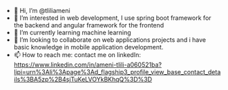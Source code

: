 - 👋 Hi, I’m @tliliameni
- 👀 I’m interested in web development, I use spring boot framework for the backend and angular framework for the frontend
- 🌱 I’m currently learning machine learning 
- 💞️ I’m looking to collaborate on web applications projects and i have basic knowledge in mobile application development.
- 📫 How to reach me: contact me on linkedIn: https://www.linkedin.com/in/ameni-tlili-a060521ba?lipi=urn%3Ali%3Apage%3Ad_flagship3_profile_view_base_contact_details%3BA5zp%2B4sjTuKeLVOYkBKhqQ%3D%3D

<!---
tliliameni/tliliameni is a ✨ special ✨ repository because its `README.md` (this file) appears on your GitHub profile.
You can click the Preview link to take a look at your changes.
--->
